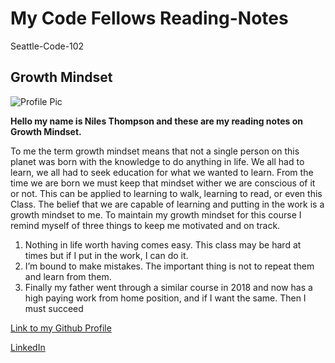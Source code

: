 # My Code Fellows Reading-Notes

Seattle-Code-102

## Growth Mindset
![Profile Pic](https://media.licdn.com/dms/image/D5603AQG1aETS_ysV1Q/profile-displayphoto-shrink_200_200/0/1670481245159?e=1702512000&v=beta&t=woiwnDlg4RG1iYpvfEW09f6LF4RzkEhH2U5q8haJ0Mc)

**Hello my name is Niles Thompson and these are my reading notes on Growth Mindset.**

To me the term growth mindset means that not a single person on this planet was born with the knowledge to do anything in life. We all had to learn, we all had to seek education for what we wanted to learn. From the time we are born we must keep that mindset wither we are conscious of it or not. This can be applied to learning to walk, learning to read, or even this Class. The belief that we are capable of learning and putting in the work is a growth mindset to me.
To maintain my growth mindset for this course I remind myself of three things to keep me motivated and on track.

1.	Nothing in life worth having comes easy. This class may be hard at times but if I put in the work, I can do it.
2.	I’m bound to make mistakes. The important thing is not to repeat them and learn from them.
3.	Finally my father went through a similar course in 2018 and now has a high paying work from home position, and if I want the same. Then I must succeed 

[Link to my Github Profile](https://github.com/Niles086)

[LinkedIn](www.linkedin.com/in/niles-thompson)
